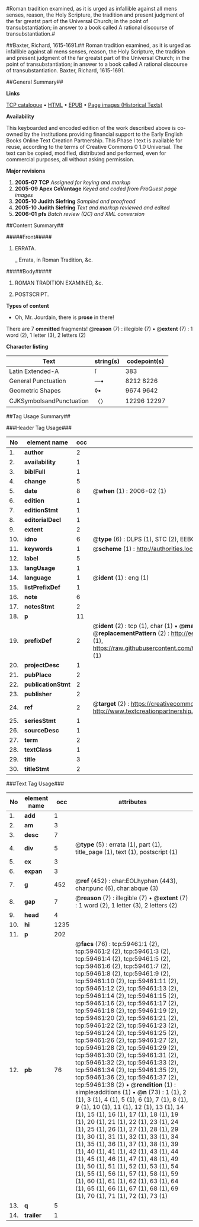 #Roman tradition examined, as it is urged as infallible against all mens senses, reason, the Holy Scripture, the tradition and present judgment of the far greatst part of the Universal Church; in the point of transubstantiation; in answer to a book called A rational discourse of transubstantiation.#

##Baxter, Richard, 1615-1691.##
Roman tradition examined, as it is urged as infallible against all mens senses, reason, the Holy Scripture, the tradition and present judgment of the far greatst part of the Universal Church; in the point of transubstantiation; in answer to a book called A rational discourse of transubstantiation.
Baxter, Richard, 1615-1691.

##General Summary##

**Links**

[TCP catalogue](http://www.ota.ox.ac.uk/tcp/)  • 
[HTML](http://tei.it.ox.ac.uk/tcp/Texts-HTML/free/A27/A27011.html)  • 
[EPUB](http://tei.it.ox.ac.uk/tcp/Texts-EPUB/free/A27/A27011.epub) • 
[Page images (Historical Texts)](https://data.historicaltexts.jisc.ac.uk/view?pubId=eebo-12320173e&pageId=eebo-12320173e-59461-1)

**Availability**

This keyboarded and encoded edition of the
	       work described above is co-owned by the institutions
	       providing financial support to the Early English Books
	       Online Text Creation Partnership. This Phase I text is
	       available for reuse, according to the terms of Creative
	       Commons 0 1.0 Universal. The text can be copied,
	       modified, distributed and performed, even for
	       commercial purposes, all without asking permission.

**Major revisions**

1. __2005-07__ __TCP__ *Assigned for keying and markup*
1. __2005-09__ __Apex CoVantage__ *Keyed and coded from ProQuest page images*
1. __2005-10__ __Judith Siefring__ *Sampled and proofread*
1. __2005-10__ __Judith Siefring__ *Text and markup reviewed and edited*
1. __2006-01__ __pfs__ *Batch review (QC) and XML conversion*

##Content Summary##

#####Front#####

1. ERRATA.

    _ Errata, in Roman Tradition, &c.

#####Body#####

1. ROMAN TRADITION EXAMINED, &c.

1. POSTSCRIPT.

**Types of content**

  * Oh, Mr. Jourdain, there is **prose** in there!

There are 7 **ommitted** fragments! 
 @__reason__ (7) : illegible (7)  •  @__extent__ (7) : 1 word (2), 1 letter (3), 2 letters (2)

**Character listing**


|Text|string(s)|codepoint(s)|
|---|---|---|
|Latin Extended-A|ſ|383|
|General Punctuation|—•|8212 8226|
|Geometric Shapes|◊▪|9674 9642|
|CJKSymbolsandPunctuation|〈〉|12296 12297|

##Tag Usage Summary##

###Header Tag Usage###

|No|element name|occ|attributes|
|---|---|---|---|
|1.|__author__|2||
|2.|__availability__|1||
|3.|__biblFull__|1||
|4.|__change__|5||
|5.|__date__|8| @__when__ (1) : 2006-02 (1)|
|6.|__edition__|1||
|7.|__editionStmt__|1||
|8.|__editorialDecl__|1||
|9.|__extent__|2||
|10.|__idno__|6| @__type__ (6) : DLPS (1), STC (2), EEBO-CITATION (1), OCLC (1), VID (1)|
|11.|__keywords__|1| @__scheme__ (1) : http://authorities.loc.gov/ (1)|
|12.|__label__|5||
|13.|__langUsage__|1||
|14.|__language__|1| @__ident__ (1) : eng (1)|
|15.|__listPrefixDef__|1||
|16.|__note__|6||
|17.|__notesStmt__|2||
|18.|__p__|11||
|19.|__prefixDef__|2| @__ident__ (2) : tcp (1), char (1)  •  @__matchPattern__ (2) : ([0-9\-]+):([0-9IVX]+) (1), (.+) (1)  •  @__replacementPattern__ (2) : http://eebo.chadwyck.com/downloadtiff?vid=$1&page=$2 (1), https://raw.githubusercontent.com/textcreationpartnership/Texts/master/tcpchars.xml#$1 (1)|
|20.|__projectDesc__|1||
|21.|__pubPlace__|2||
|22.|__publicationStmt__|2||
|23.|__publisher__|2||
|24.|__ref__|2| @__target__ (2) : https://creativecommons.org/publicdomain/zero/1.0/ (1), http://www.textcreationpartnership.org/docs/. (1)|
|25.|__seriesStmt__|1||
|26.|__sourceDesc__|1||
|27.|__term__|2||
|28.|__textClass__|1||
|29.|__title__|3||
|30.|__titleStmt__|2||


###Text Tag Usage###

|No|element name|occ|attributes|
|---|---|---|---|
|1.|__add__|1||
|2.|__am__|3||
|3.|__desc__|7||
|4.|__div__|5| @__type__ (5) : errata (1), part (1), title_page (1), text (1), postscript (1)|
|5.|__ex__|3||
|6.|__expan__|3||
|7.|__g__|452| @__ref__ (452) : char:EOLhyphen (443), char:punc (6), char:abque (3)|
|8.|__gap__|7| @__reason__ (7) : illegible (7)  •  @__extent__ (7) : 1 word (2), 1 letter (3), 2 letters (2)|
|9.|__head__|4||
|10.|__hi__|1235||
|11.|__p__|202||
|12.|__pb__|76| @__facs__ (76) : tcp:59461:1 (2), tcp:59461:2 (2), tcp:59461:3 (2), tcp:59461:4 (2), tcp:59461:5 (2), tcp:59461:6 (2), tcp:59461:7 (2), tcp:59461:8 (2), tcp:59461:9 (2), tcp:59461:10 (2), tcp:59461:11 (2), tcp:59461:12 (2), tcp:59461:13 (2), tcp:59461:14 (2), tcp:59461:15 (2), tcp:59461:16 (2), tcp:59461:17 (2), tcp:59461:18 (2), tcp:59461:19 (2), tcp:59461:20 (2), tcp:59461:21 (2), tcp:59461:22 (2), tcp:59461:23 (2), tcp:59461:24 (2), tcp:59461:25 (2), tcp:59461:26 (2), tcp:59461:27 (2), tcp:59461:28 (2), tcp:59461:29 (2), tcp:59461:30 (2), tcp:59461:31 (2), tcp:59461:32 (2), tcp:59461:33 (2), tcp:59461:34 (2), tcp:59461:35 (2), tcp:59461:36 (2), tcp:59461:37 (2), tcp:59461:38 (2)  •  @__rendition__ (1) : simple:additions (1)  •  @__n__ (73) : 1 (1), 2 (1), 3 (1), 4 (1), 5 (1), 6 (1), 7 (1), 8 (1), 9 (1), 10 (1), 11 (1), 12 (1), 13 (1), 14 (1), 15 (1), 16 (1), 17 (1), 18 (1), 19 (1), 20 (1), 21 (1), 22 (1), 23 (1), 24 (1), 25 (1), 26 (1), 27 (1), 28 (1), 29 (1), 30 (1), 31 (1), 32 (1), 33 (1), 34 (1), 35 (1), 36 (1), 37 (1), 38 (1), 39 (1), 40 (1), 41 (1), 42 (1), 43 (1), 44 (1), 45 (1), 46 (1), 47 (1), 48 (1), 49 (1), 50 (1), 51 (1), 52 (1), 53 (1), 54 (1), 55 (1), 56 (1), 57 (1), 58 (1), 59 (1), 60 (1), 61 (1), 62 (1), 63 (1), 64 (1), 65 (1), 66 (1), 67 (1), 68 (1), 69 (1), 70 (1), 71 (1), 72 (1), 73 (1)|
|13.|__q__|5||
|14.|__trailer__|1||
